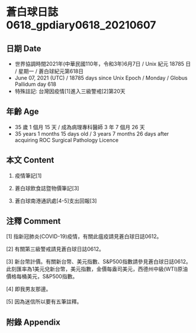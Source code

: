 [_metadata_:encoding]: - "utf-8"
[_metadata_:language]: - "zh-Hant-TW"
[_metadata_:fileformat]: - "markdown"
[_metadata_:MIME_type]: - "text/plain"
[_metadata_:markdown_version]: - "commonmark version 0.29"
[_metadata_:markdown_spec]: - "https://spec.commonmark.org/0.29/"

# 蒼白球日誌0618_gpdiary0618_20210607 #

## 日期 Date ##

* 世界協調時間2021年(中華民國110年，令和3年)6月7日 / Unix 紀元 18785 日 / 星期一 / 蒼白球紀元第618日
* June 07, 2021 (UTC) / 18785 days since Unix Epoch / Monday / Globus Pallidum day 618
* 特殊註記: 台灣因疫情[1]進入三級警戒[2]第20天

## 年齡 Age ##

* 35 歲 1 個月 15 天 / 成為病理專科醫師 3 年 7 個月 26 天
* 35 years 1 months 15 days old / 3 years 7 months 26 days after acquiring ROC Surgical Pathology Licence

## 本文 Content ##

1. 疫情筆記[1]

    
2. 蒼白球飲食誌暨物價筆記[3]

    
3. 蒼白球南港通訊處[4-5]支出回報[3]

    

## 注釋 Comment ##

[1] 指新冠肺炎(COVID-19)疫情，有關此瘟疫請見蒼白球日誌0612。


[2] 有關第三級警戒請見蒼白球日誌0612。


[3] 新台幣計價。有關新台幣、美元指數、S&P500指數請參見蒼白球日誌0612。此刻匯率為1美元兌新台幣，美元指數，金價每盎司美元，西德州中級(WTI)原油價格每桶美元，S&P500指數。


[4] 即我男友那邊。


[5] 因為迷信所以要有五筆註釋。



## 附錄 Appendix ##

